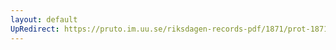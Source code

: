 ```yaml
---
layout: default
UpRedirect: https://pruto.im.uu.se/riksdagen-records-pdf/1871/prot-1871--fk--221/prot-1871--fk--221_001.pdf
---
```

